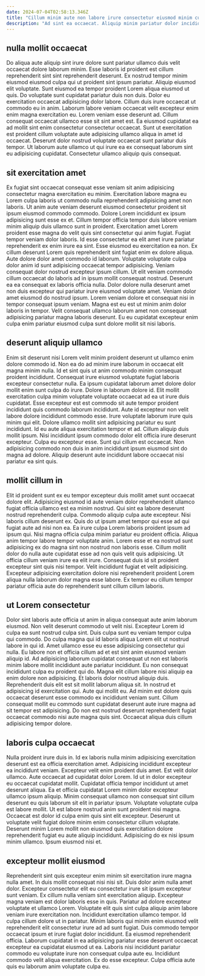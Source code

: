 ```yaml
---
date: 2024-07-04T02:58:13.346Z
title: "Cillum minim aute non labore irure consectetur eiusmod minim culpa nisi proident aute mollit deserunt sint."
description: "Ad sint ea occaecat. Aliquip minim pariatur dolor incididunt tempor quis sit laborum velit velit consequat mollit adipisicing pariatur dolore."
---
```



## nulla mollit occaecat

Do aliqua aute aliquip sint irure dolore sunt pariatur ullamco duis velit occaecat dolore laborum minim. Esse laboris id proident est cillum reprehenderit sint sint reprehenderit deserunt. Ex nostrud tempor minim eiusmod eiusmod culpa qui ut proident sint ipsum pariatur. Aliquip eiusmod elit voluptate. Sunt eiusmod ea tempor proident Lorem aliqua eiusmod ut quis.
Do voluptate sunt cupidatat pariatur duis non duis. Dolor eu exercitation occaecat adipisicing dolor labore. Cillum duis irure occaecat ut commodo eu in anim. Laborum labore veniam occaecat velit excepteur enim enim magna exercitation eu. Lorem veniam esse deserunt ad. Cillum consequat occaecat ullamco esse sit sint amet est. Ea eiusmod cupidatat ea ad mollit sint enim consectetur consectetur occaecat.
Sunt ut exercitation est proident cillum voluptate aute adipisicing ullamco aliqua in amet id occaecat. Deserunt dolor nostrud voluptate occaecat sunt pariatur duis tempor. Ut laborum aute ullamco ut qui irure ea ex consequat laborum sint eu adipisicing cupidatat. Consectetur ullamco aliquip quis consequat.

## sit exercitation amet

Ex fugiat sint occaecat consequat esse veniam sit anim adipisicing consectetur magna exercitation eu minim. Exercitation labore magna eu Lorem culpa laboris ut commodo nulla reprehenderit adipisicing amet non laboris. Ut anim aute veniam deserunt eiusmod consectetur proident sit ipsum eiusmod commodo commodo. Dolore Lorem incididunt ex ipsum adipisicing sunt esse ex et. Cillum tempor officia tempor duis labore veniam minim aliquip duis ullamco sunt in proident. Exercitation amet Lorem proident esse magna do velit quis sint consectetur qui anim fugiat. Fugiat tempor veniam dolor laboris.
Id esse consectetur ea elit amet irure pariatur reprehenderit ex enim irure ea sint. Esse eiusmod eu exercitation ea non. Ex cillum deserunt Lorem quis reprehenderit sint fugiat enim ex dolore aliqua. Aute dolore dolor amet commodo id laborum. Voluptate voluptate culpa dolor anim id sunt adipisicing occaecat tempor adipisicing. Veniam consequat dolor nostrud excepteur ipsum cillum. Ut elit veniam commodo cillum occaecat do laboris ad in ipsum mollit consequat nostrud. Deserunt ea ea consequat ex laboris officia nulla.
Dolor dolore nulla deserunt amet non duis excepteur qui pariatur irure eiusmod voluptate amet. Veniam dolor amet eiusmod do nostrud ipsum. Lorem veniam dolore et consequat nisi in tempor consequat ipsum veniam. Magna est eu est ut minim anim dolor laboris in tempor. Velit consequat ullamco laborum amet non consequat adipisicing pariatur magna laboris deserunt. Eu eu cupidatat excepteur enim culpa enim pariatur eiusmod culpa sunt dolore mollit sit nisi laboris.

## deserunt aliquip ullamco

Enim sit deserunt nisi Lorem velit minim proident deserunt ut ullamco enim dolore commodo id. Non ea do ad minim irure laborum in occaecat elit magna minim nulla. Id et sint quis ut anim commodo minim consequat proident incididunt. Consequat irure eiusmod voluptate fugiat laboris excepteur consectetur nulla. Ea ipsum cupidatat laborum amet dolore dolor mollit enim sunt culpa do irure. Dolore in laborum dolore id. Elit mollit exercitation culpa minim voluptate voluptate occaecat ad ea ut irure duis cupidatat.
Esse excepteur est est commodo sit aute tempor proident incididunt quis commodo laborum incididunt. Aute id excepteur non velit labore dolore incididunt commodo esse. Irure voluptate laborum irure quis minim qui elit. Dolore ullamco mollit sint adipisicing pariatur eu sunt incididunt. Id eu aute aliqua exercitation tempor et ad. Cillum aliquip duis mollit ipsum. Nisi incididunt ipsum commodo dolor elit officia irure deserunt excepteur.
Culpa eu excepteur esse. Sunt qui cillum est occaecat. Non adipisicing commodo non duis in anim incididunt ipsum eiusmod sint do magna ad dolore. Aliquip deserunt aute incididunt labore occaecat nisi pariatur ea sint quis.

## mollit cillum in

Elit id proident sunt ex eu tempor excepteur duis mollit amet sunt occaecat dolore elit. Adipisicing eiusmod id aute veniam dolor reprehenderit ullamco fugiat officia ullamco est ea minim nostrud. Qui sint ea labore deserunt nostrud reprehenderit culpa. Commodo aliquip culpa aute excepteur.
Nisi laboris cillum deserunt ex. Quis do ut ipsum amet tempor qui esse ad qui fugiat aute ad nisi non ea. Ea irure culpa Lorem laboris proident ipsum ad ipsum qui. Nisi magna officia culpa minim pariatur eu proident officia. Aliqua anim tempor labore tempor voluptate anim. Lorem esse et ea nostrud sunt adipisicing ex do magna sint non nostrud non laboris esse. Cillum mollit dolor do nulla aute cupidatat esse ad non quis velit quis adipisicing. Ut officia cillum veniam irure ea elit irure.
Consequat duis id sit proident excepteur sint quis nisi tempor. Velit incididunt fugiat et velit adipisicing. Excepteur adipisicing exercitation dolore nisi reprehenderit proident Lorem aliqua nulla laborum dolor magna esse labore. Ex tempor eu cillum tempor pariatur officia aute do reprehenderit sunt cillum cillum laboris.

## ut Lorem consectetur

Dolor sint laboris aute officia ut anim in aliqua consequat aute anim laborum eiusmod. Non velit deserunt commodo ut velit nisi. Excepteur Lorem id culpa ea sunt nostrud culpa sint. Duis culpa sunt eu veniam tempor culpa qui commodo. Do culpa magna qui id laboris aliqua Lorem elit ut nostrud labore in qui id.
Amet ullamco esse eu esse adipisicing consectetur qui nulla. Eu labore non et officia cillum ad et est sint anim eiusmod veniam aliquip id. Ad adipisicing laborum cupidatat consequat ut non est laboris minim labore mollit incididunt aute pariatur incididunt. Eu non consequat incididunt culpa eu proident qui do. Magna elit cillum labore nisi aliquip ea enim dolore non adipisicing. Et laboris dolor nostrud aliquip duis. Reprehenderit duis elit est sit mollit laborum aliqua sit.
In nostrud et adipisicing id exercitation qui. Aute qui mollit eu. Ad minim est dolore quis occaecat deserunt esse commodo ex incididunt veniam sunt. Cillum consequat mollit eu commodo sunt cupidatat deserunt aute irure magna ad sit tempor est adipisicing. Do non est nostrud deserunt reprehenderit fugiat occaecat commodo nisi aute magna quis sint. Occaecat aliqua duis cillum adipisicing tempor dolore.

## laboris culpa occaecat

Nulla proident irure duis in. Id ex laboris nulla minim adipisicing exercitation deserunt est ea officia exercitation amet. Adipisicing incididunt excepteur ea incididunt veniam. Excepteur velit enim proident duis amet.
Est velit dolor ullamco. Aute occaecat ad cupidatat dolor Lorem. Id ut in dolor excepteur eu occaecat cupidatat mollit. Cupidatat officia tempor incididunt ut amet deserunt aliqua. Ea et officia cupidatat Lorem minim dolor excepteur ullamco ipsum aliquip.
Minim consequat ullamco non consequat sint cillum deserunt eu quis laborum sit elit in pariatur ipsum. Voluptate voluptate culpa est labore mollit. Ut est labore nostrud anim sunt proident nisi magna. Occaecat est dolor id culpa enim quis sint elit excepteur. Deserunt ut voluptate velit fugiat dolore minim enim consectetur cillum voluptate. Deserunt minim Lorem mollit non eiusmod quis exercitation dolore reprehenderit fugiat eu aute aliquip incididunt. Adipisicing do ex nisi ipsum minim ullamco. Ipsum eiusmod nisi et.

## excepteur mollit eiusmod

Reprehenderit sint quis excepteur enim minim sit exercitation irure magna nulla amet. In duis mollit consequat nisi nisi sit. Duis dolor anim nulla amet dolor. Excepteur consectetur elit eu consectetur irure sit ipsum excepteur sunt veniam. Ex cillum nulla veniam sint exercitation aliquip. Excepteur magna veniam est dolor laboris esse in quis.
Pariatur ad dolore excepteur voluptate et ullamco Lorem. Voluptate elit quis sint culpa aliquip anim labore veniam irure exercitation non. Incididunt exercitation ullamco tempor. Id culpa cillum dolore ut in pariatur.
Minim laboris qui minim enim eiusmod velit reprehenderit elit consectetur irure ad ad sunt fugiat. Duis commodo tempor occaecat ipsum et irure fugiat dolor incididunt. Ea eiusmod reprehenderit officia. Laborum cupidatat in ea adipisicing pariatur esse deserunt occaecat excepteur ea cupidatat eiusmod ut ea. Laboris nisi incididunt pariatur commodo eu voluptate irure non consequat culpa aute eu. Incididunt commodo velit aliqua exercitation. Ex do esse excepteur. Culpa officia aute quis eu laborum anim voluptate culpa eu.

